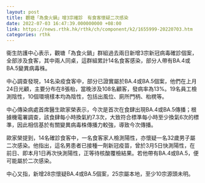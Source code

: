 ```yaml
---
layout: post
title: 觀塘「為食火鍋」增3宗確診　有食客懷疑二次感染
date: 2022-07-03 16:47:39.000000000 +08:00
link: https://news.rthk.hk/rthk/ch/component/k2/1655999-20220703.htm
categories: rthk
---
```


衞生防護中心表示，觀塘「為食火鍋」群組過去兩日新增3宗新冠病毒確診個案，全部涉及食客，其中兩人同桌，這群組累計14名食客感染，部分人帶有BA.4或BA.5變異病毒株。

中心調查發現，14名染疫食客中，部分已證實屬於BA.4或BA.5個案，他們在上月24日光顧，主要分布在8張枱，當晚涉及108名顧客，發病率為13%。19名員工檢測陰性，10個環境樣本均為陰性，包括出風位、廁所門柄、枱櫈等。

中心傳染病處首席醫生歐家榮表示，今次是首次在食肆出現BA.4或BA.5傳播；根據機電署調查，該食肆每小時換氣約7.3次，大致符合標準每小時至少換氣6次的標準，因此相信基於有關變異病毒株傳播力較強，導致今次傳播。

歐家榮提到，14名確診食客中，一名食客家人檢測陽性，亦懷疑一名32歲男子屬二次感染。他指出，這名男患者已接種一劑新冠疫苗，曾於3月5日快測陽性，在前日、即本月1日再次快測陽性，正等待核酸覆檢結果。若他帶有BA.4或BA.5，便可能屬於二次感染。

中心又指，新增28宗懷疑BA.4或BA.5個案，25宗屬本地，至少10宗源頭未明。
